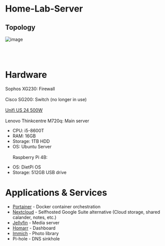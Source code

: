 # Home-Lab-Server
## Topology
![image](https://github.com/wh0datboi/Home-Lab-Server/assets/37912203/e3c16f41-a692-46b8-960a-fe7c9caa7407)

<br> <br>
# Hardware
Sophos XG230: Firewall
<br><br>
Cisco SG200: Switch (no longer in use)
<br><br>
[Unifi US 24 500W](https://github.com/wh0datboi/Home-Lab-Server/blob/main/Unifi_Switch.md)
<br><br>
Lenovo Thinkcentre M720q: Main server
  - CPU: i5-8600T
  - RAM: 16GB
  - Storage: 1TB HDD
  - OS: Ubuntu Server
<br><br>
Raspberry Pi 4B:
  + OS: DietPi OS
  + Storage: 512GB USB drive

# Applications & Services 
- [Portainer](https://github.com/wh0datboi/Home-Lab-Server/blob/main/Portainer.md) - Docker container orchestration
- [Nextcloud](https://github.com/wh0datboi/Home-Lab-Server/blob/main/Nextcloud.md) - Selfhosted Google Suite alternative (Cloud storage, shared calander, notes, etc.)
- [Jellyfin](https://github.com/wh0datboi/Home-Lab-Server/blob/main/Jellyfin.md) - Media server
- [Homarr](https://github.com/wh0datboi/Home-Lab-Server/blob/main/Homarr.md) - Dashboard
- [Immich](https://github.com/wh0datboi/Home-Lab-Server/blob/main/Immich.md) - Photo library
- Pi-hole - DNS sinkhole
